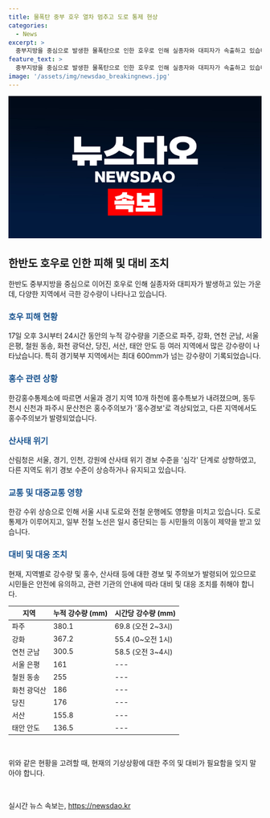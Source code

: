```yaml
---
title: 물폭탄 중부 호우 열차 멈추고 도로 통제 현상
categories:
  - News
excerpt: >
  중부지방을 중심으로 발생한 물폭탄으로 인한 호우로 인해 실종자와 대피자가 속출하고 있습니다. 지난 17일부터 24시간 동안 파주, 강화, 연천, 서울, 철원, 화천, 당진, 서산, 태안 등에서 많은 강수량이 기록되었습니다. 이에 따라 홍수특보와 홍수주의보가 내려지고, 산사태 위기 경보 수준도 상향 조정되었습니다. 이로 인해 서울시 내 도로 통제 및 전철 운행 중단 등으로 교통에도 영향을 미치고 있습니다. 현재 SBS Biz는 시청자들의 제보를 기다리고 있습니다.
feature_text: >
  중부지방을 중심으로 발생한 물폭탄으로 인한 호우로 인해 실종자와 대피자가 속출하고 있습니다. 지난 17일부터 24시간 동안 파주, 강화, 연천, 서울, 철원, 화천, 당진, 서산, 태안 등에서 많은 강수량이 기록되었습니다. 이에 따라 홍수특보와 홍수주의보가 내려지고, 산사태 위기 경보 수준도 상향 조정되었습니다. 이로 인해 서울시 내 도로 통제 및 전철 운행 중단 등으로 교통에도 영향을 미치고 있습니다. 현재 SBS Biz는 시청자들의 제보를 기다리고 있습니다.
image: '/assets/img/newsdao_breakingnews.jpg'
---
```


<p><img src="/assets/img/newsdao_breakingnews.jpg" alt="koreaapp 속보" /></p>

<h2 data-ke-size="size26">한반도 호우로 인한 피해 및 대비 조치</h2>

<p data-ke-size="size16">한반도 중부지방을 중심으로 이어진 호우로 인해 실종자와 대피자가 발생하고 있는 가운데, 다양한 지역에서 극한 강수량이 나타나고 있습니다.</p>

<h3><b><span style="color: #1a5490;">호우 피해 현황</span></b></h3>

<p data-ke-size="size16">17일 오후 3시부터 24시간 동안의 누적 강수량을 기준으로 파주, 강화, 연천 군남, 서울 은평, 철원 동송, 화천 광덕산, 당진, 서산, 태안 안도 등 여러 지역에서 많은 강수량이 나타났습니다. 특히 경기북부 지역에서는 최대 600mm가 넘는 강수량이 기록되었습니다.</p>

<h3><b><span style="color: #1a5490;">홍수 관련 상황</span></b></h3>

<p data-ke-size="size16">한강홍수통제소에 따르면 서울과 경기 지역 10개 하천에 홍수특보가 내려졌으며, 동두천시 신천과 파주시 문산천은 홍수주의보가 '홍수경보'로 격상되었고, 다른 지역에서도 홍수주의보가 발령되었습니다.</p>

<h3><b><span style="color: #1a5490;">산사태 위기</span></b></h3>

<p data-ke-size="size16">산림청은 서울, 경기, 인천, 강원에 산사태 위기 경보 수준을 '심각' 단계로 상향하였고, 다른 지역도 위기 경보 수준이 상승하거나 유지되고 있습니다.</p>

<h3><b><span style="color: #1a5490;">교통 및 대중교통 영향</span></b></h3>

<p data-ke-size="size16">한강 수위 상승으로 인해 서울 시내 도로와 전철 운행에도 영향을 미치고 있습니다. 도로 통제가 이루어지고, 일부 전철 노선은 일시 중단되는 등 시민들의 이동이 제약을 받고 있습니다.</p>

<h3><b><span style="color: #1a5490;">대비 및 대응 조치</span></b></h3>

<p data-ke-size="size16">현재, 지역별로 강수량 및 홍수, 산사태 등에 대한 경보 및 주의보가 발령되어 있으므로 시민들은 안전에 유의하고, 관련 기관의 안내에 따라 대비 및 대응 조치를 취해야 합니다.</p>

<table>
    <thead>
        <tr>
            <th><b>지역</b></th>
            <th><b>누적 강수량 (mm)</b></th>
            <th><b>시간당 강수량 (mm)</b></th>
        </tr>
    </thead>
    <tbody>
        <tr>
            <td>파주</td>
            <td>380.1</td>
            <td>69.8 (오전 2~3시)</td>
        </tr>
        <tr>
            <td>강화</td>
            <td>367.2</td>
            <td>55.4 (0~오전 1시)</td>
        </tr>
        <tr>
            <td>연천 군남</td>
            <td>300.5</td>
            <td>58.5 (오전 3~4시)</td>
        </tr>
        <tr>
            <td>서울 은평</td>
            <td>161</td>
            <td>---</td>
        </tr>
        <tr>
            <td>철원 동송</td>
            <td>255</td>
            <td>---</td>
        </tr>
        <tr>
            <td>화천 광덕산</td>
            <td>186</td>
            <td>---</td>
        </tr>
        <tr>
            <td>당진</td>
            <td>176</td>
            <td>---</td>
        </tr>
        <tr>
            <td>서산</td>
            <td>155.8</td>
            <td>---</td>
        </tr>
        <tr>
            <td>태안 안도</td>
            <td>136.5</td>
            <td>---</td>
        </tr>
    </tbody>
</table>

<p data-ke-size="size16">&nbsp;</p>

<p data-ke-size="size16">위와 같은 현황을 고려할 때, 현재의 기상상황에 대한 주의 및 대비가 필요함을 잊지 말아야 합니다.</p>

<p data-ke-size="size16">&nbsp;</p>
실시간 뉴스 속보는, <a href="https://newsdao.kr" rel="dofollow">https://newsdao.kr</a>


